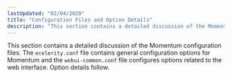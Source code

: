 ```yaml
---
lastUpdated: "02/04/2020"
title: "Configuration Files and Option Details"
description: "This section contains a detailed discussion of the Momentum configuration files The ecelerity conf file contains general configuration options for Momentum and the webui common conf file configures options related to the web interface Option details follow..."
---
```


This section contains a detailed discussion of the Momentum configuration files. The `ecelerity.conf` file contains general configuration options for Momentum and the `webui-common.conf` file configures options related to the web interface. Option details follow.